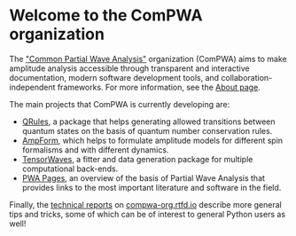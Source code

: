 # Welcome to the ComPWA organization

The ["Common Partial Wave Analysis"](https://github.com/ComPWA) organization (ComPWA) aims to make amplitude analysis accessible through transparent and interactive documentation, modern software development tools, and collaboration-independent frameworks. For more information, see the [About page](https://compwa-org.readthedocs.io/en/stable/about.html).

The main projects that ComPWA is currently developing are:

- [QRules](qrules.readthedocs.io), a package that helps generating allowed transitions between quantum states on the basis of quantum number conservation rules.
- [AmpForm](ampform.readthedocs.io), which helps to formulate amplitude models for different spin formalisms and with different dynamics.
- [TensorWaves](tensorwaves.readthedocs.io), a fitter and data generation package for multiple computational back-ends.
- [PWA Pages](pwa.readthedocs.io), an overview of the basis of Partial Wave Analysis that provides links to the most important literature and software in the field.

Finally, the [technical reports](https://compwa-org.readthedocs.io/en/stable/reports.html) on [compwa-org.rtfd.io](https://compwa-org.readthedocs.io) describe more general tips and tricks, some of which can be of interest to general Python users as well!